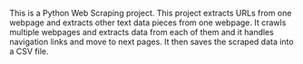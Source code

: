 This is a Python Web Scraping project. This project extracts URLs from one webpage and 
extracts other text data pieces from one webpage. 
It crawls multiple webpages and extracts data from each of them and 
it handles navigation links and move to next pages. 
It then saves the scraped data into a CSV file.
